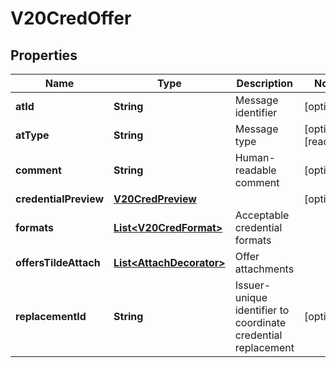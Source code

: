 

# V20CredOffer


## Properties

Name | Type | Description | Notes
------------ | ------------- | ------------- | -------------
**atId** | **String** | Message identifier |  [optional]
**atType** | **String** | Message type |  [optional] [readonly]
**comment** | **String** | Human-readable comment |  [optional]
**credentialPreview** | [**V20CredPreview**](V20CredPreview.md) |  |  [optional]
**formats** | [**List&lt;V20CredFormat&gt;**](V20CredFormat.md) | Acceptable credential formats | 
**offersTildeAttach** | [**List&lt;AttachDecorator&gt;**](AttachDecorator.md) | Offer attachments | 
**replacementId** | **String** | Issuer-unique identifier to coordinate credential replacement |  [optional]



